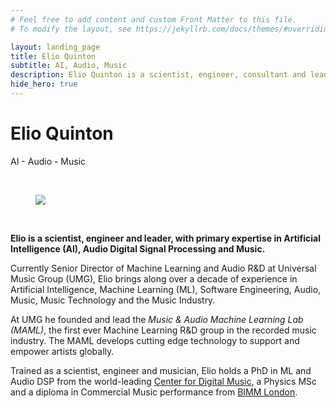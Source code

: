 ```yaml
---
# Feel free to add content and custom Front Matter to this file.
# To modify the layout, see https://jekyllrb.com/docs/themes/#overriding-theme-defaults

layout: landing_page
title: Elio Quinton
subtitle: AI, Audio, Music
description: Elio Quinton is a scientist, engineer, consultant and leader expert in Artificial Intelligence (AI), Machine Learning, Audio Digital Signal Processing and Music. 
hide_hero: true
---
```



# Elio Quinton
<!-- # ELIO QUINTON -->

 <!-- <p class="is-size-5">
AI, Audio, Music
</p> -->
 <p class="is-size-5">
AI  -  Audio  -  Music
</p>
 <!-- <p class="is-size-5">
AI - AUDIO - MUSIC
</p> -->

<br>

<div class="level">
  <div class="level-item has-text-centered">
		<figure class="image is-128x128 is-centered">
		<img class="is-rounded" src="{{ '/assets/img/elio.jpg' | prepend: site.baseurl }}">
		</figure>
  </div>
</div>

<br>


**Elio is a scientist, engineer and leader, with primary expertise in Artificial Intelligence (AI), Audio Digital Signal Processing and Music.**

Currently Senior Director of Machine Learning and Audio R&D at Universal Music Group (UMG), Elio brings along over a decade of experience in Artificial Intelligence, Machine Learning (ML), Software Engineering, Audio, Music, Music Technology and the Music Industry. 

At UMG he founded and lead the _Music & Audio Machine Learning Lab (MAML)_, the first ever Machine Learning R&D group in the recorded music industry. The MAML develops cutting edge technology to support and empower artists globally. 

Trained as a scientist, engineer and musician, Elio holds a PhD in ML and Audio DSP from the world-leading [Center for Digital Music](https://c4dm.eecs.qmul.ac.uk), a Physics MSc and a diploma in Commercial Music performance from [BIMM London](https://www.bimm.ac.uk).



